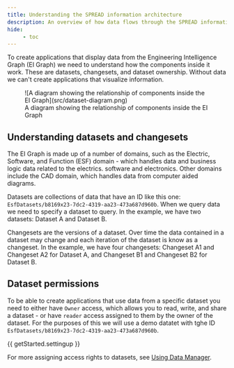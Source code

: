 ```yaml
---
title: Understanding the SPREAD information architecture
description: An overview of how data flows through the SPREAD information model.
hide:
     - toc
---
```


To create applications that display data from the Engineering Intelligence Graph (EI Graph) we need to understand how the components inside it work. These are datasets, changesets, and dataset ownership. Without data we can't create applications that visualize information.

<figure markdown="span">
     ![A diagram showing the relationship of components inside the EI Graph](src/dataset-diagram.png)
     <figcaption>A diagram showing the relationship of components inside the EI Graph</figcaption>
</figure>

## Understanding datasets and changesets

The EI Graph is made up of a number of domains, such as the Electric, Software, and Function (ESF) domain - which handles data and business logic data related to the electrics. software and electronics. Other domains include the CAD domain, which handles data from computer aided diagrams.

Datasets are collections of data that have an ID like this one: `EsfDatasets/b8169x23-7dc2-4319-aa23-473a687d960b`. When we query data we need to specify a dataset to query. In the example, we have two datasets: Dataset A and Dataset B.

Changesets are the versions of a dataset. Over time the data contained in a dataset may change and each iteration of the dataset is know as a changeset. In the example, we have four changesets: Changeset A1 and Changeset A2 for Dataset A, and Changeset B1 and Changeset B2 for Dataset B.

## Dataset permissions

To be able to create applications that use data from a specific dataset you need to either have `Owner` access, which allows you to read, write, and share a dataset - or have `reader` access assigned to them by the owner of the dataset. For the purposes of this we will use a demo datatet with tghe ID `EsfDatasets/b8169x23-7dc2-4319-aa23-473a687d960b`.

{{ getStarted.settingup }}

For more assigning access rights to datasets, see [Using Data Manager]().
